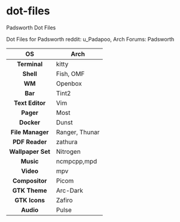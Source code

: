 # dot-files
Padsworth Dot Files

Dot Files for Padsworth
reddit: u_Padapoo, Arch Forums: Padsworth

|OS|Arch|
|:---:|---|
|**Terminal**|kitty|
|**Shell**|Fish, OMF|
|**WM**|Openbox|
|**Bar**|Tint2|
|**Text Editor**|Vim|
|**Pager**|Most|
|**Docker**|Dunst|
|**File Manager**|Ranger, Thunar|
|**PDF Reader**|zathura|
|**Wallpaper Set**|Nitrogen|
|**Music**|ncmpcpp,mpd|
|**Video**|mpv|
|**Compositor**|Picom|
|**GTK Theme**|Arc-Dark|
|**GTK Icons**|Zafiro|
|**Audio**|Pulse|
